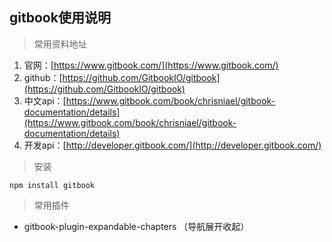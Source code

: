 ## gitbook使用说明

> 常用资料地址

1. 官网：[https://www.gitbook.com/](https://www.gitbook.com/)
2. github：[https://github.com/GitbookIO/gitbook](https://github.com/GitbookIO/gitbook)
3. 中文api：[https://www.gitbook.com/book/chrisniael/gitbook-documentation/details](https://www.gitbook.com/book/chrisniael/gitbook-documentation/details)
4. 开发api：[http://developer.gitbook.com/](http://developer.gitbook.com/)

> 安装

```
npm install gitbook
```

> 常用插件

* gitbook-plugin-expandable-chapters （导航展开收起）



